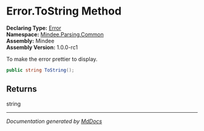 ﻿<!--  
  <auto-generated>   
    The contents of this file were generated by a tool.  
    Changes to this file may be list if the file is regenerated  
  </auto-generated>   
-->

# Error.ToString Method

**Declaring Type:** [Error](../index.md)  
**Namespace:** [Mindee.Parsing.Common](../../index.md)  
**Assembly:** Mindee  
**Assembly Version:** 1.0.0\-rc1

To make the error prettier to display.

```csharp
public string ToString();
```

## Returns

string

___

*Documentation generated by [MdDocs](https://github.com/ap0llo/mddocs)*
